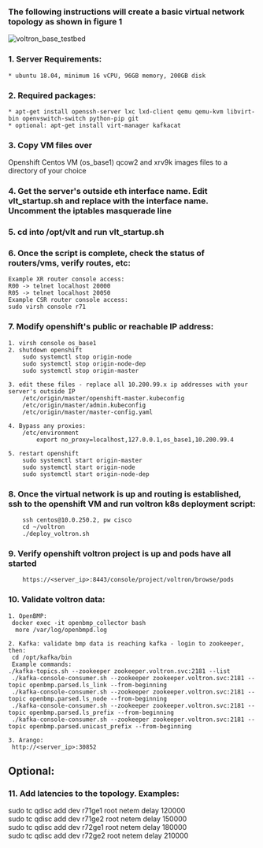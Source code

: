 ### The following instructions will create a basic virtual network topology as shown in figure 1
![voltron_base_testbed](https://wwwin-github.cisco.com/spa-ie/voltron/blob/brmcdoug/docs/voltron_base_testbed.png "voltron-base-testbed")


### 1. Server Requirements: 
    * ubuntu 18.04, minimum 16 vCPU, 96GB memory, 200GB disk

### 2. Required packages:
    * apt-get install openssh-server lxc lxd-client qemu qemu-kvm libvirt-bin openvswitch-switch python-pip git
    * optional: apt-get install virt-manager kafkacat

### 3. Copy VM files over
Openshift Centos VM (os_base1) qcow2 and xrv9k images files to a directory of your choice

### 4. Get the server's outside eth interface name.  Edit vlt_startup.sh and replace <server outside interface> with the interface name. Uncomment the iptables masquerade line

### 5. cd into /opt/vlt and run vlt_startup.sh

### 6. Once the script is complete, check the status of routers/vms, verify routes, etc:
    Example XR router console access:
    R00 -> telnet localhost 20000
    R05 -> telnet localhost 20050
    Example CSR router console access:
    sudo virsh console r71

### 7. Modify openshift's public or reachable IP address:
    1. virsh console os_base1
    2. shutdown openshift
        sudo systemctl stop origin-node
        sudo systemctl stop origin-node-dep
        sudo systemctl stop origin-master

    3. edit these files - replace all 10.200.99.x ip addresses with your server's outside IP
        /etc/origin/master/openshift-master.kubeconfig
        /etc/origin/master/admin.kubeconfig
        /etc/origin/master/master-config.yaml

    4. Bypass any proxies:
        /etc/environment
            export no_proxy=localhost,127.0.0.1,os_base1,10.200.99.4

    5. restart openshift
        sudo systemctl start origin-master
        sudo systemctl start origin-node
        sudo systemctl start origin-node-dep

### 8. Once the virtual network is up and routing is established, ssh to the openshift VM and run voltron k8s deployment script:
        ssh centos@10.0.250.2, pw cisco
        cd ~/voltron
        ./deploy_voltron.sh 

### 9. Verify openshift voltron project is up and pods have all started
        https://<server_ip>:8443/console/project/voltron/browse/pods

### 10. Validate voltron data:
    1. OpenBMP:
     docker exec -it openbmp_collector bash
      more /var/log/openbmpd.log

    2. Kafka: validate bmp data is reaching kafka - login to zookeeper, then:
     cd /opt/kafka/bin
     Example commands:
    ./kafka-topics.sh --zookeeper zookeeper.voltron.svc:2181 --list
     ./kafka-console-consumer.sh --zookeeper zookeeper.voltron.svc:2181 --topic openbmp.parsed.ls_link --from-beginning
     ./kafka-console-consumer.sh --zookeeper zookeeper.voltron.svc:2181 --topic openbmp.parsed.ls_node --from-beginning
     ./kafka-console-consumer.sh --zookeeper zookeeper.voltron.svc:2181 --topic openbmp.parsed.ls_prefix --from-beginning
     ./kafka-console-consumer.sh --zookeeper zookeeper.voltron.svc:2181 --topic openbmp.parsed.unicast_prefix --from-beginning

    3. Arango:
     http://<server_ip>:30852

## Optional:

### 11. Add latencies to the topology. Examples:
sudo tc qdisc add dev r71ge1 root netem delay 120000 <br>
sudo tc qdisc add dev r71ge2 root netem delay 150000 <br>
sudo tc qdisc add dev r72ge1 root netem delay 180000 <br>
sudo tc qdisc add dev r72ge2 root netem delay 210000 <br>
